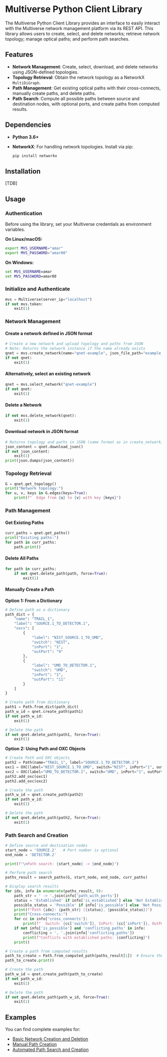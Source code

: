 # Multiverse Python Client Library

The Multiverse Python Client Library provides an interface to easily interact with the Multiverse network management platform via its REST API. This library allows users to create, select, and delete networks; retrieve network topology; manage optical paths; and perform path searches.

## Features

- **Network Management**: Create, select, download, and delete networks using JSON-defined topologies.
- **Topology Retrieval**: Obtain the network topology as a NetworkX `MultiDiGraph`.
- **Path Management**: Get existing optical paths with their cross-connects, manually create paths, and delete paths.
- **Path Search**: Compute all possible paths between source and destination nodes, with optional ports, and create paths from computed results.

## Dependencies

- **Python 3.6+**
- **NetworkX**: For handling network topologies. Install via pip:

  ```bash
  pip install networkx
  ```

## Installation
[TDB]

## Usage

### Authentication

Before using the library, set your Multiverse credentials as environment variables.

**On Linux/macOS:**

```bash
export MVS_USERNAME="amar"
export MVS_PASSWORD="amar00"
```

**On Windows:**

```cmd
set MVS_USERNAME=amar
set MVS_PASSWORD=amar00
```

### Initialize and Authenticate

```python
mvs = Multiverse(server_ip="localhost")
if not mvs.token:
    exit(1)
```

### Network Management

#### Create a network defined in JSON format

```python
# Create a new network and upload topology and paths from JSON
# Note: Returns the network instance if the name already exists
qnet = mvs.create_network(name="qnet-example", json_file_path="example_topology.json")
if not qnet:
    exit(1)
```

#### Alternatively, select an existing network

```python
qnet = mvs.select_network("qnet-example")
if not qnet:
    exit(1)
```

#### Delete a Network

```python
if not mvs.delete_network(qnet):
    exit(1)
```

#### Download network in JSON format

```python
# Returns topology and paths in JSON (same format as in create_network)
json_content = qnet.download_json()
if not json_content:
    exit(1)
print(json.dumps(json_content))
```

### Topology Retrieval

```python
G = qnet.get_topology()
print("Network topology:")
for u, v, keys in G.edges(keys=True):
    print(f"  Edge from {u} to {v} with key {keys}")
```

### Path Management

#### Get Existing Paths

```python
curr_paths = qnet.get_paths()
print("Existing paths:")
for path in curr_paths:
    path.print()
```

#### Delete All Paths

```python
for path in curr_paths:
    if not qnet.delete_path(path, force=True):
        exit(1)
```

#### Manually Create a Path

**Option 1: From a Dictionary**

```python
# Define path as a dictionary
path_dict = {
    "name": "TRAIL_1",
    "label": "SOURCE.1_TO_DETECTOR.1",
    "oxcs": [
        {
            "label": "NIST_SOURCE.1_TO_UMD",
            "switch": "NIST",
            "inPort": "1",
            "outPort": "9"
        },
        {
            "label": "UMD_TO_DETECTOR.1",
            "switch": "UMD",
            "inPort": "1",
            "outPort": "11"
        }
    ]
}

# Create path from dictionary
path1 = Path.from_dict(path_dict)
path_w_id = qnet.create_path(path1)
if not path_w_id:
    exit(1)

# Delete the path
if not qnet.delete_path(path1, force=True):
    exit(1)
```

**Option 2: Using Path and OXC Objects**

```python
# Create Path and OXC objects
path2 = Path(name="TRAIL_1", label="SOURCE.1_TO_DETECTOR.1")
oxc1 = OXC(label="NIST_SOURCE.1_TO_UMD", switch="NIST", inPort="1", outPort="9")
oxc2 = OXC(label="UMD_TO_DETECTOR.1", switch="UMD", inPort="1", outPort="11")
path2.add_oxc(oxc1)
path2.add_oxc(oxc2)

# Create the path
path_w_id = qnet.create_path(path2)
if not path_w_id:
    exit(1)

# Delete the path
if not qnet.delete_path(path2, force=True):
    exit(1)
```

### Path Search and Creation

```python
# Define source and destination nodes
start_node = 'SOURCE.2'   # Port number is optional
end_node = 'DETECTOR.2'

print(f"\nPath search: {start_node} -> {end_node}")

# Perform path search
paths_result = search_paths(G, start_node, end_node, curr_paths)

# Display search results
for idx, info in enumerate(paths_result, 0):
    path_str = ' -> '.join(info['path_with_ports'])
    status = 'Established' if info['is_established'] else 'Not Established'
    possible_status = 'Possible' if info['is_possible'] else 'Not Possible'
    print(f"Path {idx}: {path_str} [{status}, {possible_status}]")
    print("Cross-connects:")
    for cc in info['cross_connects']:
        print(f"  Switch: {cc['switch']}, InPort: {cc['inPort']}, OutPort: {cc['outPort']}")
    if not info['is_possible'] and 'conflicting_paths' in info:
        conflicting = ', '.join(info['conflicting_paths'])
        print(f"Conflicts with established paths: {conflicting}")
    print()

# Create a path from computed results
path_to_create = Path.from_computed_path(paths_result[1])  # Ensure the index is correct
path_to_create.print()

# Create the path
path_w_id = qnet.create_path(path_to_create)
if not path_w_id:
    exit(1)

# Delete the path
if not qnet.delete_path(path_w_id, force=True):
    exit(1)
```

## Examples

You can find complete examples for:
- [Basic Network Creation and Deletion](1_create_delete_network.py)
- [Manual Path Creation](2_manage_manual_paths.py)
- [Automated Path Search and Creation](3_manage_computed_paths.py)